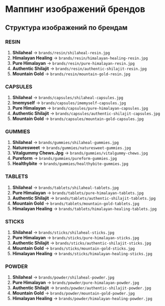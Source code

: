 # Маппинг изображений брендов

## Структура изображений по брендам

### RESIN
1. **Shilaheal** → `brands/resin/shilaheal-resin.jpg`
2. **Himalayan Healing** → `brands/resin/himalayan-healing-resin.jpg`
3. **Pure Himalayan** → `brands/resin/pure-himalayan-resin.jpg`
4. **Authentic Shilajit** → `brands/resin/authentic-shilajit-resin.jpg`
5. **Mountain Gold** → `brands/resin/mountain-gold-resin.jpg`

### CAPSULES
1. **Shilaheal** → `brands/capsules/shilaheal-capsules.jpg`
2. **Imemyself** → `brands/capsules/imemyself-capsules.jpg`
3. **Pure Himalayan** → `brands/capsules/pure-himalayan-capsules.jpg`
4. **Authentic Shilajit** → `brands/capsules/authentic-shilajit-capsules.jpg`
5. **Mountain Gold** → `brands/capsules/mountain-gold-capsules.jpg`

### GUMMIES
1. **Shilaheal** → `brands/gummies/shilaheal-gummies.jpg`
2. **Naturesweet** → `brands/gummies/naturesweet-gummies.jpg`
3. **Vitalgummy Chews.Jpg** → `brands/gummies/vitalgummy-chews.jpg`
4. **Pureform** → `brands/gummies/pureform-gummies.jpg`
5. **Healthybite** → `brands/gummies/healthybite-gummies.jpg`

### TABLETS
1. **Shilaheal** → `brands/tablets/shilaheal-tablets.jpg`
2. **Pure Himalayan** → `brands/tablets/pure-himalayan-tablets.jpg`
3. **Authentic Shilajit** → `brands/tablets/authentic-shilajit-tablets.jpg`
4. **Mountain Gold** → `brands/tablets/mountain-gold-tablets.jpg`
5. **Himalayan Healing** → `brands/tablets/himalayan-healing-tablets.jpg`

### STICKS
1. **Shilaheal** → `brands/sticks/shilaheal-sticks.jpg`
2. **Pure Himalayan** → `brands/sticks/pure-himalayan-sticks.jpg`
3. **Authentic Shilajit** → `brands/sticks/authentic-shilajit-sticks.jpg`
4. **Mountain Gold** → `brands/sticks/mountain-gold-sticks.jpg`
5. **Himalayan Healing** → `brands/sticks/himalayan-healing-sticks.jpg`

### POWDER
1. **Shilaheal** → `brands/powder/shilaheal-powder.jpg`
2. **Pure Himalayan** → `brands/powder/pure-himalayan-powder.jpg`
3. **Authentic Shilajit** → `brands/powder/authentic-shilajit-powder.jpg`
4. **Mountain Gold** → `brands/powder/mountain-gold-powder.jpg`
5. **Himalayan Healing** → `brands/powder/himalayan-healing-powder.jpg`

